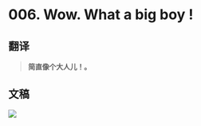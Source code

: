 # 006. Wow. What a big boy !

## 翻译

> **简直像个大人儿！。**

## 文稿

![](https://cdn.jsdelivr.net/gh/imtianx/speaking180/img/006.jpg)

